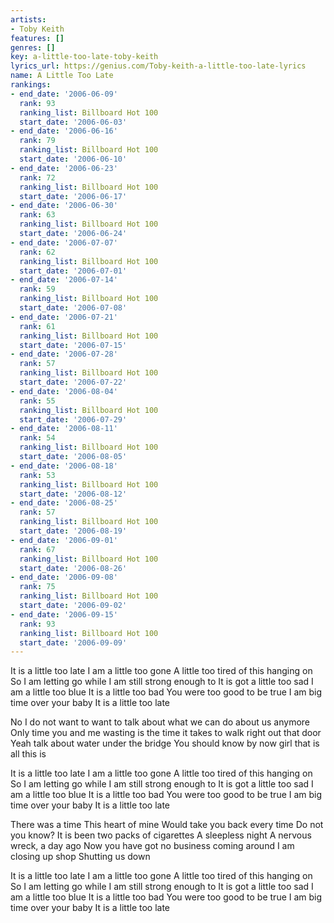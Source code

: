 ```yaml
---
artists:
- Toby Keith
features: []
genres: []
key: a-little-too-late-toby-keith
lyrics_url: https://genius.com/Toby-keith-a-little-too-late-lyrics
name: A Little Too Late
rankings:
- end_date: '2006-06-09'
  rank: 93
  ranking_list: Billboard Hot 100
  start_date: '2006-06-03'
- end_date: '2006-06-16'
  rank: 79
  ranking_list: Billboard Hot 100
  start_date: '2006-06-10'
- end_date: '2006-06-23'
  rank: 72
  ranking_list: Billboard Hot 100
  start_date: '2006-06-17'
- end_date: '2006-06-30'
  rank: 63
  ranking_list: Billboard Hot 100
  start_date: '2006-06-24'
- end_date: '2006-07-07'
  rank: 62
  ranking_list: Billboard Hot 100
  start_date: '2006-07-01'
- end_date: '2006-07-14'
  rank: 59
  ranking_list: Billboard Hot 100
  start_date: '2006-07-08'
- end_date: '2006-07-21'
  rank: 61
  ranking_list: Billboard Hot 100
  start_date: '2006-07-15'
- end_date: '2006-07-28'
  rank: 57
  ranking_list: Billboard Hot 100
  start_date: '2006-07-22'
- end_date: '2006-08-04'
  rank: 55
  ranking_list: Billboard Hot 100
  start_date: '2006-07-29'
- end_date: '2006-08-11'
  rank: 54
  ranking_list: Billboard Hot 100
  start_date: '2006-08-05'
- end_date: '2006-08-18'
  rank: 53
  ranking_list: Billboard Hot 100
  start_date: '2006-08-12'
- end_date: '2006-08-25'
  rank: 57
  ranking_list: Billboard Hot 100
  start_date: '2006-08-19'
- end_date: '2006-09-01'
  rank: 67
  ranking_list: Billboard Hot 100
  start_date: '2006-08-26'
- end_date: '2006-09-08'
  rank: 75
  ranking_list: Billboard Hot 100
  start_date: '2006-09-02'
- end_date: '2006-09-15'
  rank: 93
  ranking_list: Billboard Hot 100
  start_date: '2006-09-09'
---
```

It is a little too late
I am a little too gone
A little too tired of this hanging on
So I am letting go while I am still strong enough to
It is got a little too sad
I am a little too blue
It is a little too bad
You were too good to be true
I am big time over your baby
It is a little too late


No I do not want to want to talk about what we can do about us anymore
Only time you and me wasting is the time it takes to walk right out that door
Yeah talk about water under the bridge
You should know by now girl that is all this is


It is a little too late
I am a little too gone
A little too tired of this hanging on
So I am letting go while I am still strong enough to
It is got a little too sad
I am a little too blue
It is a little too bad
You were too good to be true
I am big time over your baby
It is a little too late


There was a time
This heart of mine
Would take you back every time
Do not you know?
It is been two packs of cigarettes
A sleepless night
A nervous wreck, a day ago
Now you have got no business coming around
I am closing up shop
Shutting us down


It is a little too late
I am a little too gone
A little too tired of this hanging on
So I am letting go while I am still strong enough to
It is got a little too sad
I am a little too blue
It is a little too bad
You were too good to be true
I am big time over your baby
It is a little too late
